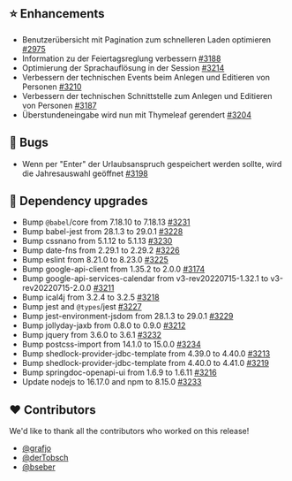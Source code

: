 ## ⭐ Enhancements

- Benutzerübersicht mit Pagination zum schnelleren Laden optimieren [#2975](https://github.com/urlaubsverwaltung/urlaubsverwaltung/issues/2975)
- Information zu der Feiertagsreglung verbessern [#3188](https://github.com/urlaubsverwaltung/urlaubsverwaltung/issues/3188)
- Optimierung der Sprachauflösung in der Session [#3214](https://github.com/urlaubsverwaltung/urlaubsverwaltung/pull/3214)
- Verbessern der technischen Events beim Anlegen und Editieren von Personen [#3210](https://github.com/urlaubsverwaltung/urlaubsverwaltung/pull/3210)
- Verbessern der technischen Schnittstelle zum Anlegen und Editieren von Personen [#3187](https://github.com/urlaubsverwaltung/urlaubsverwaltung/pull/3187)
- Überstundeneingabe wird nun mit Thymeleaf gerendert [#3204](https://github.com/urlaubsverwaltung/urlaubsverwaltung/pull/3204)

## 🐞 Bugs

- Wenn per "Enter" der Urlaubsanspruch gespeichert werden sollte, wird die Jahresauswahl geöffnet [#3198](https://github.com/urlaubsverwaltung/urlaubsverwaltung/issues/3198)

## 🔨 Dependency upgrades

- Bump `@babel`/core from 7.18.10 to 7.18.13 [#3231](https://github.com/urlaubsverwaltung/urlaubsverwaltung/pull/3231)
- Bump babel-jest from 28.1.3 to 29.0.1 [#3228](https://github.com/urlaubsverwaltung/urlaubsverwaltung/pull/3228)
- Bump cssnano from 5.1.12 to 5.1.13 [#3230](https://github.com/urlaubsverwaltung/urlaubsverwaltung/pull/3230)
- Bump date-fns from 2.29.1 to 2.29.2 [#3226](https://github.com/urlaubsverwaltung/urlaubsverwaltung/pull/3226)
- Bump eslint from 8.21.0 to 8.23.0 [#3225](https://github.com/urlaubsverwaltung/urlaubsverwaltung/pull/3225)
- Bump google-api-client from 1.35.2 to 2.0.0 [#3174](https://github.com/urlaubsverwaltung/urlaubsverwaltung/pull/3174)
- Bump google-api-services-calendar from v3-rev20220715-1.32.1 to v3-rev20220715-2.0.0 [#3211](https://github.com/urlaubsverwaltung/urlaubsverwaltung/pull/3211)
- Bump ical4j from 3.2.4 to 3.2.5 [#3218](https://github.com/urlaubsverwaltung/urlaubsverwaltung/pull/3218)
- Bump jest and `@types`/jest [#3227](https://github.com/urlaubsverwaltung/urlaubsverwaltung/pull/3227)
- Bump jest-environment-jsdom from 28.1.3 to 29.0.1 [#3229](https://github.com/urlaubsverwaltung/urlaubsverwaltung/pull/3229)
- Bump jollyday-jaxb from 0.8.0 to 0.9.0 [#3212](https://github.com/urlaubsverwaltung/urlaubsverwaltung/pull/3212)
- Bump jquery from 3.6.0 to 3.6.1 [#3232](https://github.com/urlaubsverwaltung/urlaubsverwaltung/pull/3232)
- Bump postcss-import from 14.1.0 to 15.0.0 [#3234](https://github.com/urlaubsverwaltung/urlaubsverwaltung/pull/3234)
- Bump shedlock-provider-jdbc-template from 4.39.0 to 4.40.0 [#3213](https://github.com/urlaubsverwaltung/urlaubsverwaltung/pull/3213)
- Bump shedlock-provider-jdbc-template from 4.40.0 to 4.41.0 [#3219](https://github.com/urlaubsverwaltung/urlaubsverwaltung/pull/3219)
- Bump springdoc-openapi-ui from 1.6.9 to 1.6.11 [#3216](https://github.com/urlaubsverwaltung/urlaubsverwaltung/pull/3216)
- Update nodejs to 16.17.0 and npm to 8.15.0 [#3233](https://github.com/urlaubsverwaltung/urlaubsverwaltung/pull/3233)

## ❤️ Contributors

We'd like to thank all the contributors who worked on this release!

- [@grafjo](https://github.com/grafjo)
- [@derTobsch](https://github.com/derTobsch)
- [@bseber](https://github.com/bseber)
